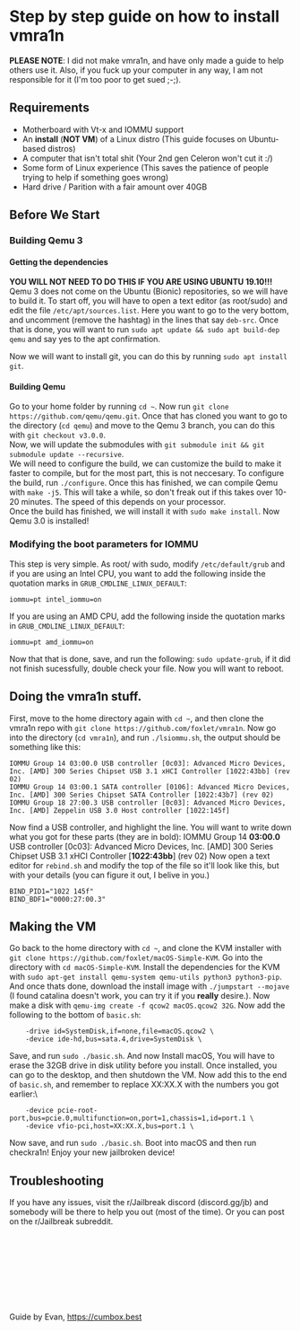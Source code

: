 # Step by step guide on how to install vmra1n
**PLEASE NOTE**: I did not make vmra1n, and have only made a guide to help others use it. Also, if you fuck up your computer in any way, I am not responsible for it (I'm too poor to get sued ;-;).
## Requirements
 - Motherboard with Vt-x and IOMMU support
 - An **install** (**NOT VM**) of a Linux distro (This guide focuses on Ubuntu-based distros)
 - A computer that isn't total shit (Your 2nd gen Celeron won't cut it :/)
 - Some form of Linux experience (This saves the patience of people trying to help if something goes wrong)
 - Hard drive / Parition with a fair amount over 40GB
## Before We Start
### Building Qemu 3
#### Getting the dependencies
**YOU WILL NOT NEED TO DO THIS IF YOU ARE USING UBUNTU 19.10!!!**
Qemu 3 does not come on the Ubuntu (Bionic) repositories, so we will have to build it. To start off, you will have to open a text editor (as root/sudo) and edit the file `/etc/apt/sources.list`. Here you want to go to the very bottom, and uncomment (remove the hashtag) in the lines that say `deb-src`. Once that is done, you will want to run ``sudo apt update && sudo apt build-dep qemu`` and say yes to the apt confirmation.  
  
Now we will want to install git, you can do this by running `sudo apt install git`.
#### Building Qemu
Go to your home folder by running `cd ~`. Now run `git clone https://github.com/qemu/qemu.git`. Once that has cloned you want to go to the directory (`cd qemu`) and move to the Qemu 3 branch, you can do this with `git checkout v3.0.0`.  
Now, we will update the submodules with ``git submodule init && git submodule update --recursive``.  
We will need to configure the build, we can customize the build to make it faster to compile, but for the most part, this is not neccesary. To configure the build, run `./configure`. Once this has finished, we can compile Qemu with `make -j5`. This will take a while, so don't freak out if this takes over 10-20 minutes. The speed of this depends on your processor.  
Once the build has finished, we will install it with ``sudo make install``. Now Qemu 3.0 is installed!
### Modifying the boot parameters for IOMMU
This step is very simple. As root/ with sudo, modify `/etc/default/grub` and if you are using an Intel CPU, you want to add the following inside the quotation marks in `GRUB_CMDLINE_LINUX_DEFAULT`: 
```
iommu=pt intel_iommu=on
```
If you are using an AMD CPU, add the following inside the quotation marks in `GRUB_CMDLINE_LINUX_DEFAULT`:
```
iommu=pt amd_iommu=on
```
Now that that is done, save, and run the following: `sudo update-grub`, if it did not finish sucessfully, double check your file. Now you will want to reboot.
## Doing the vmra1n stuff.
First, move to the home directory again with `cd ~`, and then clone the vmra1n repo with `git clone https://github.com/foxlet/vmra1n`. Now go into the directory (`cd vmra1n`), and run `./lsiommu.sh`, the output should be something like this:
```
IOMMU Group 14 03:00.0 USB controller [0c03]: Advanced Micro Devices, Inc. [AMD] 300 Series Chipset USB 3.1 xHCI Controller [1022:43bb] (rev 02)
IOMMU Group 14 03:00.1 SATA controller [0106]: Advanced Micro Devices, Inc. [AMD] 300 Series Chipset SATA Controller [1022:43b7] (rev 02)
IOMMU Group 18 27:00.3 USB controller [0c03]: Advanced Micro Devices, Inc. [AMD] Zeppelin USB 3.0 Host controller [1022:145f]
```
Now find a USB controller, and highlight the line. You will want to write down what you got for these parts (they are in bold):
IOMMU Group 14 **03:00.0** USB controller [0c03]: Advanced Micro Devices, Inc. [AMD] 300 Series Chipset USB 3.1 xHCI Controller [**1022:43bb**] (rev 02)
Now open a text editor for `rebind.sh` and modify the top of the file so it'll look like this, but with your details (you can figure it out, I belive in you.)
```
BIND_PID1="1022 145f"
BIND_BDF1="0000:27:00.3"
```
## Making the VM
Go back to the home directory with `cd ~`, and clone the KVM installer with `git clone https://github.com/foxlet/macOS-Simple-KVM`. Go into the directory with `cd macOS-Simple-KVM`. Install the dependencies for the KVM with `sudo apt-get install qemu-system qemu-utils python3 python3-pip`. And once thats done, download the install image with `./jumpstart --mojave` (I found catalina doesn't work, you can try it if you **really** desire.). Now make a disk with `qemu-img create -f qcow2 macOS.qcow2 32G`. Now add the following to the bottom of `basic.sh`:
```
    -drive id=SystemDisk,if=none,file=macOS.qcow2 \
    -device ide-hd,bus=sata.4,drive=SystemDisk \
```
Save, and run `sudo ./basic.sh`. And now Install macOS, You will have to erase the 32GB drive in disk utility before you install. Once installed, you can go to the desktop, and then shutdown the VM. Now add this to the end of `basic.sh`, and remember to replace XX:XX.X with the numbers you got earlier:\
```
    -device pcie-root-port,bus=pcie.0,multifunction=on,port=1,chassis=1,id=port.1 \
    -device vfio-pci,host=XX:XX.X,bus=port.1 \
```
Now save, and run `sudo ./basic.sh`. Boot into macOS and then run checkra1n! Enjoy your new jailbroken device!

## Troubleshooting
If you have any issues, visit the r/Jailbreak discord (discord.gg/jb) and somebody will be there to help you out (most of the time). Or you can post on the r/Jailbreak subreddit.
<br/><br/><br/><br/><br/><br/><br/><br/><br/><br/>
Guide by Evan, https://cumbox.best
